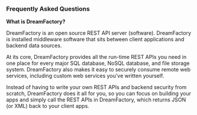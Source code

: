 ### Frequently Asked Questions

**What is DreamFactory?**

DreamFactory is an open source REST API server (software). DreamFactory is installed middleware software that sits between client applications and backend data sources. 

At its core, DreamFactory provides all the run-time REST APIs you need in one place for every major SQL database, NoSQL database, and file storage system. DreamFactory also makes it easy to securely consume remote web services, including custom web services you’ve written yourself. 

Instead of having to write your own REST APIs and backend security from scratch, DreamFactory does it all for you, so you can focus on building your apps and simply call the REST APIs in DreamFactory, which returns JSON (or XML) back to your client apps. 

